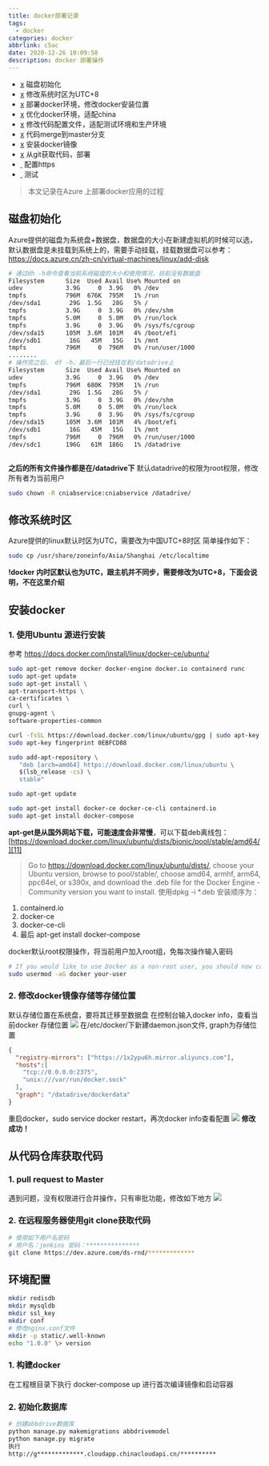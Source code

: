 ```yaml
---
title: docker部署记录
tags:
  - docker
categories: docker
abbrlink: c5ac
date: 2020-12-26 10:09:58
description: docker 部署操作
---
```

- [x]() 磁盘初始化
- [x]() 修改系统时区为UTC+8
- [x]() 部署docker环境，修改docker安装位置
- [x]() 优化docker环境，适配china
- [x]() 修改代码配置文件，适配测试环境和生产环境
- [x]() 代码merge到master分支
- [x]() 安装docker镜像
- [x]() 从git获取代码，部署
- [ ]() 配置https
- [ ]() 测试

> 本文记录在Azure 上部署docker应用的过程

## 磁盘初始化
Azure提供的磁盘为系统盘+数据盘，数据盘的大小在新建虚拟机的时候可以选，默认数据盘是未挂载到系统上的，需要手动挂载，挂载数据盘可以参考：
https://docs.azure.cn/zh-cn/virtual-machines/linux/add-disk
```bash
# 通过dh -h命令查看当前系统磁盘的大小和使用情况，目前没有数据盘
Filesystem      Size  Used Avail Use% Mounted on
udev            3.9G     0  3.9G   0% /dev
tmpfs           796M  676K  795M   1% /run
/dev/sda1        29G  1.5G   28G   5% /
tmpfs           3.9G     0  3.9G   0% /dev/shm
tmpfs           5.0M     0  5.0M   0% /run/lock
tmpfs           3.9G     0  3.9G   0% /sys/fs/cgroup
/dev/sda15      105M  3.6M  101M   4% /boot/efi
/dev/sdb1        16G   45M   15G   1% /mnt
tmpfs           796M     0  796M   0% /run/user/1000
........
# 操作完之后， df -h，最后一行已经挂在到/datadrive上
Filesystem      Size  Used Avail Use% Mounted on
udev            3.9G     0  3.9G   0% /dev
tmpfs           796M  680K  795M   1% /run
/dev/sda1        29G  1.5G   28G   5% /
tmpfs           3.9G     0  3.9G   0% /dev/shm
tmpfs           5.0M     0  5.0M   0% /run/lock
tmpfs           3.9G     0  3.9G   0% /sys/fs/cgroup
/dev/sda15      105M  3.6M  101M   4% /boot/efi
/dev/sdb1        16G   45M   15G   1% /mnt
tmpfs           796M     0  796M   0% /run/user/1000
/dev/sdc1       196G   61M  186G   1% /datadrive



```

**之后的所有文件操作都是在/datadrive下**
默认datadrive的权限为root权限，修改所有者为当前用户

```bash
sudo chown -R cniabservice:cniabservice /datadrive/
```

## 修改系统时区
Azure提供的linux默认时区为UTC，需要改为中国UTC+8时区
简单操作如下：
```bash
sudo cp /usr/share/zoneinfo/Asia/Shanghai /etc/localtime 
```
**!docker 内时区默认也为UTC，跟主机并不同步，需要修改为UTC+8，下面会说明，不在这里介绍**

## 安装docker
### 1. 使用Ubuntu 源进行安装
参考 https://docs.docker.com/install/linux/docker-ce/ubuntu/ 
```bash
sudo apt-get remove docker docker-engine docker.io containerd runc
sudo apt-get update
sudo apt-get install \
apt-transport-https \
ca-certificates \
curl \
gnupg-agent \
software-properties-common

curl -fsSL https://download.docker.com/linux/ubuntu/gpg | sudo apt-key add -
sudo apt-key fingerprint 0EBFCD88

sudo add-apt-repository \
   "deb [arch=amd64] https://download.docker.com/linux/ubuntu \
   $(lsb_release -cs) \
   stable"

sudo apt-get update

sudo apt-get install docker-ce docker-ce-cli containerd.io
sudo apt-get install docker-compose

```
**apt-get是从国外网站下载，可能速度会非常慢**，可以下载deb离线包：
[https://download.docker.com/linux/ubuntu/dists/bionic/pool/stable/amd64/][11]

> Go to https://download.docker.com/linux/ubuntu/dists/, choose your Ubuntu version, browse to pool/stable/, choose amd64, armhf, arm64, ppc64el, or s390x, and download the .deb file for the Docker Engine - Community version you want to install.
使用dpkg -i \*.deb 安装顺序为：
1. containerd.io
2. docker-ce
3. docker-ce-cli
4. 最后 apt-get install docker-compose


docker默认root权限操作，将当前用户加入root组，免每次操作输入密码

```bash
# If you would like to use Docker as a non-root user, you should now consider adding your user to the “docker” group with something like:
sudo usermod -aG docker your-user
```

### 2. 修改docker镜像存储等存储位置
默认存储位置在系统盘，要将其迁移至数据盘
在控制台输入docker info，查看当前docker 存储位置
![][image-1]
在/etc/docker/下新建daemon.json文件, graph为存储位置

```json
{
  "registry-mirrors": ["https://1x2ypu6h.mirror.aliyuncs.com"],
  "hosts":[
    "tcp://0.0.0.0:2375",
    "unix:///var/run/docker.sock"
  ],
  "graph": "/datadrive/dockerdata"
}
```

重启docker，sudo service docker restart，再次docker info查看配置
![][image-2]
**修改成功！**

## 从代码仓库获取代码
### 1. pull request to Master
遇到问题，没有权限进行合并操作，只有审批功能，修改如下地方
![][image-3]
### 2. 在远程服务器使用git clone获取代码
```bash
# 使用如下用户名密码
# 用户名：jenkins 密码：***************
git clone https://dev.azure.com/ds-rnd/*************
```

## 环境配置
```bash
mkdir redisdb
mkdir mysqldb
mkdir ssl_key
mkdir conf
# 修改nginx.conf文件
mkdir -p static/.well-known
echo "1.0.0" \> version
```

### 1. 构建docker
在工程根目录下执行 docker-compose up 进行首次编译镜像和启动容器

### 2. 初始化数据库
```bash
# 创建abbdrive数据库
python manage.py makemigrations abbdrivemodel
python manage.py migrate
执行
http://g*************.cloudapp.chinacloudapi.cn/**********
```





[11]:	https://download.docker.com/linux/ubuntu/dists/bionic/pool/stable/amd64/ "针对于ubuntu 18.04"

[image-1]:	https://oss.smart-lifestyle.cn/blog/qx062.jpg
[image-2]:	https://oss.smart-lifestyle.cn/blog/7rvdj.jpg
[image-3]:	https://oss.smart-lifestyle.cn/blog/98qaq.jpg